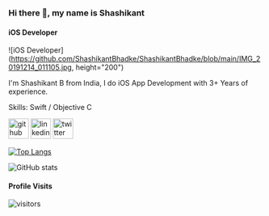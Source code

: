 ### Hi there 👋, my name is Shashikant
#### iOS Developer
![iOS Developer](https://github.com/ShashikantBhadke/ShashikantBhadke/blob/main/IMG_20191214_011105.jpg, height="200")

I'm Shashikant B from India, I do iOS App Development with 3+ Years of experience.

Skills: Swift / Objective C 



[<img src='https://cdn.jsdelivr.net/npm/simple-icons@3.0.1/icons/github.svg' alt='github' height='40'>](https://github.com/ShashikantBhadke)  [<img src='https://cdn.jsdelivr.net/npm/simple-icons@3.0.1/icons/linkedin.svg' alt='linkedin' height='40'>](https://www.linkedin.com/in/shashikant-bhadke-447b61102/)  [<img src='https://cdn.jsdelivr.net/npm/simple-icons@3.0.1/icons/twitter.svg' alt='twitter' height='40'>](https://twitter.com/Shashi_Bhadke)  

[![Top Langs](https://github-readme-stats.vercel.app/api/top-langs/?username=ShashikantBhadke)](https://github.com/anuraghazra/github-readme-stats)

![GitHub stats](https://github-readme-stats.vercel.app/api?username=ShashikantBhadke&show_icons=true)  


#### Profile Visits 

![visitors](https://visitor-badge.glitch.me/badge?page_id=ShashikantBhadke)

